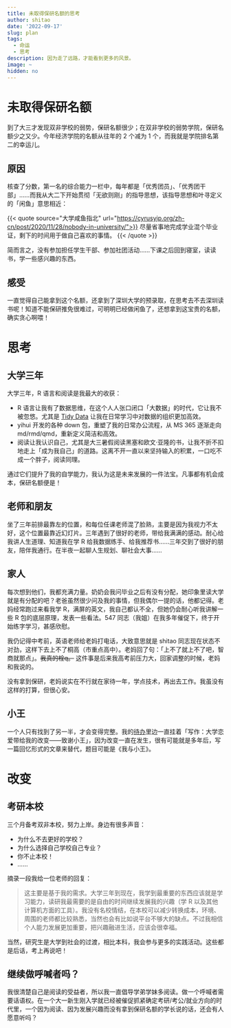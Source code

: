 ```yaml
---
title: 未取得保研名额的思考
author: shitao
date: '2022-09-17'
slug: plan
tags:
  - 命运
  - 思考
description: 因为走了远路，才能看到更多的风景。
image: ~
hidden: no
---
```


# 未取得保研名额

到了大三才发现双非学校的弱势，保研名额很少；在双非学校的弱势学院，保研名额少之又少。今年经济学院的名额从往年的 2 个减为 1 个，而我就是学院排名第二的幸运儿。

## 原因

核查了分数，第一名的综合能力一栏中，每年都是「优秀团员」、「优秀团干部」……而我从大二下开始贯彻「无欲则刚」的指导思想，该指导思想和叶寻定义的「闲鱼」意思相近：

{{< quote source="大学咸鱼指北" url="https://cyrusyip.org/zh-cn/post/2020/11/28/nobody-in-university/">}}
尽量省事地完成学业混个毕业证，剩下的时间用于做自己喜欢的事情。
{{< /quote >}}

简而言之，没有参加担任学生干部、参加社团活动……下课之后回到寝室，读读书，学一些感兴趣的东西。

## 感受

一直觉得自己能拿到这个名额，还拿到了深圳大学的预录取，在思考去不去深圳读书呢！知道不能保研推免很难过，可明明已经做闲鱼了，还想拿到这宝贵的名额，确实贪心啊喂！

# 思考

## 大学三年

大学三年，R 语言和阅读是我最大的收获：

- R 语言让我有了数据思维，在这个人人张口闭口「大数据」的时代，它让我不被忽悠。尤其是 [Tidy Data](https://www.jstatsoft.org/article/view/v059i10/) 让我在日常学习中对数据的组织更加高效。
- yihui 开发的各种 down 包，重塑了我的日常办公流程，从 MS 365 逐渐走向 md/rmd/qmd，重新定义简洁和高效。
- 阅读让我认识自己，尤其是大三暑假阅读黑塞和欧文·亚隆的书，让我不折不扣地走上「成为我自己」的道路。这离不开一直以来坚持输入的积累，一口吃不成一个胖子，阅读同理。

通过它们提升了我的自学能力，我认为这是未来发展的一件法宝。凡事都有机会成本，保研名额便是！

## 老师和朋友

坐了三年前排最靠左的位置，和每位任课老师混了脸熟，主要是因为我视力不太好，这个位置最靠近幻灯片。三年遇到了很好的老师，带给我满满的感动。耐心给我讲人生道理、知道我在学 R 给我数据练手、给我推荐书……三年交到了很好的朋友，陪伴我通行。在半夜一起聊人生规划、聊社会大事……

## 家人

每次想到他们，我都充满力量。奶奶会我问毕业之后有没有分配，她印象里读大学就是有分配的吧？老爸虽然很少问及我的事情，但我偶尔一提的话，他都记得。老妈经常跑过来看我学 R，满屏的英文，我自己都认不全，但她仍会耐心听我讲解一些 R 包的底层原理，发表一些看法。547 同志（我姐）在我多年催促下，终于开始练字学习，甚感欣慰。

我仍记得中考前，英语老师给老妈打电话，大致意思就是 shitao 同志现在状态不对劲，这样下去上不了桐高（市重点高中）。老妈回了句：「上不了就上不了吧，智商就那点」。~~我真的栓q。~~
这件事是后来我高考前压力大，回家调整的时候，老妈和我说的。

没有拿到保研，老妈说实在不行就在家待一年，学点技术，再出去工作。我虽没有这样的打算，但很心安。

## 小王

一个人只有找到了另一半，才会变得完整。我的[待办](https://shitao.netlify.app/todo/)里边一直挂着「写作：大学恋爱带给我的改变——致谢小王」，因为改变一直在发生，很有可能就是多年后，写一篇回忆形式的文章来替代，题目可能是《我与小王》。

# 改变

## 考研本校

三个月备考双非本校，努力上岸。身边有很多声音：

- 为什么不去更好的学校？
- 为什么选择自己学校自己专业？
- 你不止本校！
- ……

摘录一段我给一位老师的回复：

> 这主要是基于我的需求。大学三年到现在，我学到最重要的东西应该就是学习能力，读研我最需要的是自由的时间继续发展我的兴趣（学 R 以及其他计算机方面的工具）。我没有名校情结，在本校可以减少转换成本，环境、周围的老师都比较熟悉，当然也会有比如说平台不够大的缺点。不过我相信个人能力发展更加重要，把兴趣融进生活，应该会很幸福。

当然，研究生是大学到社会的过渡，相比本科，我会参与更多的实践活动。这些都是后话，考上再说吧！

## 继续做呼喊者吗？

我很清楚自己是阅读的受益者，所以我一直倡导学弟学妹多阅读。做一个呼喊者需要话语权。在一个大一新生刚入学就已经被催促抓紧确定考研/考公/就业方向的时代里，一个因为阅读、因为发展兴趣而没有拿到保研名额的学长说的话，还会有人愿意听吗？
